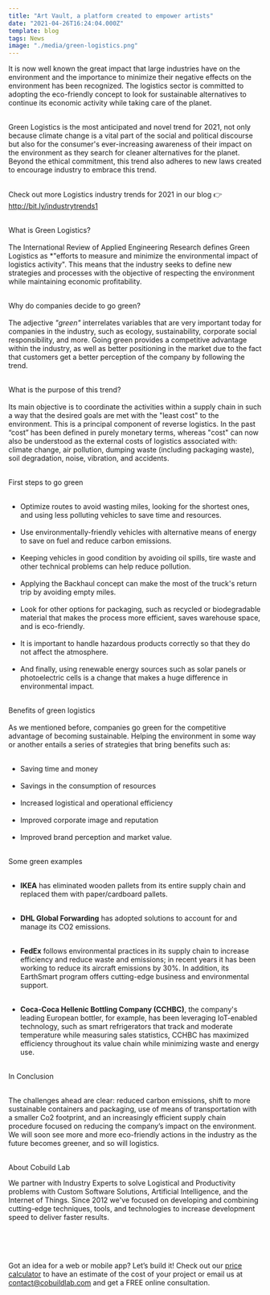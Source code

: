 ```yaml
---
title: "Art Vault, a platform created to empower artists"
date: "2021-04-26T16:24:04.000Z"
template: blog
tags: News
image: "./media/green-logistics.png"
---
```


It is now well known the great impact that large industries have on the environment and the importance to minimize their negative effects on the environment has been recognized.  The logistics sector is committed to adopting the eco-friendly concept to look for sustainable alternatives to continue its economic activity while taking care of the planet.  <br> </br>

Green Logistics is the most anticipated and novel trend for 2021, not only because climate change is a vital part of the social and political discourse but also for the consumer's ever-increasing awareness of their impact on the environment as they search for cleaner alternatives for the planet. Beyond the ethical commitment, this trend also adheres to new laws created to encourage industry to embrace this trend.  <br> </br>

Check out more Logistics industry trends for 2021 in our blog 👉 http://bit.ly/industrytrends1  <br> </br>

<title-3 align="left"> What is Green Logistics? </title-3>  <br> </br>
The International Review of Applied Engineering Research defines Green Logistics as *"efforts to measure and minimize the environmental impact of logistics activity". This means that the industry seeks to define new strategies and processes with the objective of respecting the environment while maintaining economic profitability.   <br> </br>

<title-3 align="left"> Why do companies decide to go green?  </title-3>  <br> </br>
The adjective *"green"* interrelates variables that are very important today for companies in the industry, such as ecology, sustainability, corporate social responsibility, and more.  Going green provides a competitive advantage within the industry, as well as better positioning in the market due to the fact that customers get a better perception of the company by following the trend.   <br> </br>

<title-3 align="left"> What is the purpose of this trend?  </title-3>  <br> </br>
Its main objective is to coordinate the activities within a supply chain in such a way that the desired goals are met with the "least cost" to the environment. This is a principal component of reverse logistics. In the past “cost” has been defined in purely monetary terms, whereas "cost" can now also be understood as the external costs of logistics associated with: climate change, air pollution, dumping waste (including packaging waste), soil degradation, noise, vibration, and accidents. <br> </br>


<title-3 align="left"> First steps to go green  </title-3> <br> </br>
* Optimize routes to avoid wasting miles, looking for the shortest ones, and using less polluting vehicles to save time and resources. <br> </br>
* Use environmentally-friendly vehicles with alternative means of energy to save on fuel and reduce carbon emissions.  <br> </br>
* Keeping vehicles in good condition by avoiding oil spills, tire waste and other technical problems can help reduce pollution.  <br> </br>
* Applying the Backhaul concept can make the most of the truck's return trip by avoiding empty miles.  <br> </br>
* Look for other options for packaging, such as recycled or biodegradable material that makes the process more efficient, saves warehouse space, and is eco-friendly.  <br> </br>
* It is important to handle hazardous products correctly so that they do not affect the atmosphere.  <br> </br>
* And finally, using renewable energy sources such as solar panels or photoelectric cells is a change that makes a huge difference in environmental impact.  <br> </br>


<title-3 align="left"> Benefits of green logistics  </title-3> <br> </br>
As we mentioned before, companies go green for the competitive advantage of becoming sustainable. Helping the environment in some way or another entails a series of strategies that bring benefits such as: <br> </br>

* Saving time and money  <br> </br>
* Savings in the consumption of resources  <br> </br>
* Increased logistical and operational efficiency  <br> </br>
* Improved corporate image and reputation  <br> </br>
* Improved brand perception and market value. <br> </br>


<title-3 align="left"> Some green examples </title-3> <br> </br>

* **IKEA** has eliminated wooden pallets from its entire supply chain and replaced them with paper/cardboard pallets. <br> </br>

* **DHL Global Forwarding** has adopted solutions to account for and manage its CO2 emissions. <br> </br>

* **FedEx** follows environmental practices in its supply chain to increase efficiency and reduce waste and emissions; in recent years it has been working to reduce its aircraft emissions by 30%. In addition, its EarthSmart program offers cutting-edge business and environmental support. <br> </br>

* **Coca-Coca Hellenic Bottling Company (CCHBC)**, the company's leading European bottler, for example, has been leveraging IoT-enabled technology, such as smart refrigerators that track and moderate temperature while measuring sales statistics, CCHBC has maximized efficiency throughout its value chain while minimizing waste and energy use.  <br> </br>

<title-3 align="left"> In Conclusion </title-5>  <br> </br>

The challenges ahead are clear: reduced carbon emissions, shift to more sustainable containers and packaging, use of means of transportation with a smaller Co2 footprint, and an increasingly efficient supply chain procedure focused on reducing the company’s impact on the environment. We will soon see more and more eco-friendly actions in the industry as the future becomes greener, and so will logistics.  <br> </br>



<title-5 align="left"> About Cobuild Lab </title-5>

We partner with Industry Experts to solve Logistical and Productivity problems with Custom Software Solutions, Artificial Intelligence, and the Internet of Things.  Since 2012 we've focused on developing and combining cutting-edge techniques, tools, and technologies to increase development speed to deliver faster results. <br> </br>

<youtube-video id="5fbYxQNgJ7s&"></youtube-video>  <br> </br>

Got an idea for a web or mobile app? Let’s build it! Check out our <a target="_blank" href="https://cobuildlab.com/price-calculator/">  price calculator</a> to have an estimate of the cost of your project or email us at contact@cobuildlab.com and get a FREE online consultation. 


